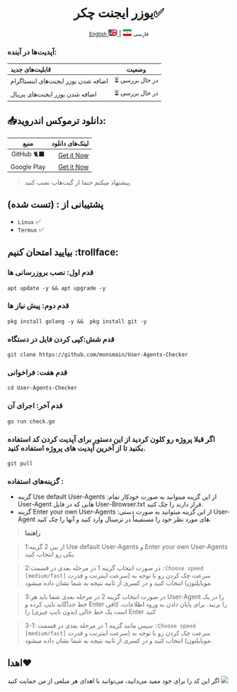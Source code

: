 <div align="center"> <h1>یوزر ایجنت چکر✅️</h1>
</div>
<div align="center">
    <p>
        <a href="README.md">
            <small>English</small> <img src='https://github.com/monsmain/ighack/blob/main/images/flag-en.png' alt='English' style='width: 20px;height: 15px;border-radius: 3px;' />  </a> | 
            <img src='https://github.com/monsmain/ighack/blob/main/images/Flag-iran.png' alt='فارسی' style='width: 20px;height: 15px;border-radius: 3px;' /> <small>فارسی</small>
    </p>
    </div>

### آپدیت‌ها در آینده:
| قابلیت‌های جدید | وضعیت |
|:---|:---:|
| اضافه شدن یوزر ایجنت‌های اینستاگرام | ⏳ در حال بررسی |
| اضافه شدن یوزر ایجنت‌های پی‌پال | ⏳ در حال بررسی |
## 📥دانلود ترموکس اندروید:

| منبع | لینک‌های دانلود |
|:--------:| -------------:|
| GitHub 🐈‍⬛|[Get it Now](https://github.com/termux/termux-app/releases)|
| Google Play|[Get it Now](https://play.google.com/store/apps/details?id=com.termux)|                    
> پیشنهاد میکنم حتما از گیت‌هاب نصب کنید.
## پشتیبانی از : (تست شده)
- `Linux` ✅
- `Termux` ✅
## بیایید امتحان کنیم :trollface:
### قدم اول: نصب بروزرسانی ها
```
apt update -y && apt upgrade -y
```
### قدم دوم: پیش نیاز ها
```
pkg install golang -y &&  pkg install git -y
```
### قدم شش:کپی کردن فایل در دستگاه
```
git clone https://github.com/monsmain/User-Agents-Checker
```
### قدم هفت: فراخوانی
```
cd User-Agents-Checker
```
### قدم آخر: اجرای آن
```
go run check.go
```
### اگر قبلا پروژه رو کلون کردید از این دستور برای آپدیت کردن کد استفاده بکنید تا از آخرین آپدیت های پروژه استفاده کنید.
```
git pull
```
### گزینه‌های استفاده :
- گزینه Use default User-Agents :از این گزینه میتوانید به صورت خودکار تمام User-Agent هایی که در فایل User-Browser.txt قرار دارند را چک کنید.
- گزینه Enter your own User-Agents :از این گزینه میتوانید به صورت دستی User-Agent های مورد نظر خود را مستقیماً در ترمینال وارد کنید و آنها را چک کنید.

>  **راهنما**                        

>1:از بین 2 گزینه Use default User-Agents و Enter your own User-Agents یکی رو انتخاب کنید.

>2:در صورت انتخاب گزینه 1 در مرحله بعدی در قسمت `:Choose speed [medium/fast]` سرعت چک کردن رو با توجه به (سرعت اینترنت و قدرت موبایلتون) انتخاب کنید و در کسری از ثانیه نتیجه به شما نشان داده میشود.

>3:در صورت انتخاب گزینه 2 در مرحله بعدی شما باید هر User-Agent را در یک خط جداگانه تایپ کرده و Enter را بزنید. برای پایان دادن به ورود اطلاعات، کافی است یک خط خالی (بدون تایپ چیزی) را Enter کنید

>3-1: سپس مانند گزینه 1 در مرحله بعدی در قسمت `:Choose speed [medium/fast]` سرعت چک کردن رو با توجه به (سرعت اینترنت و قدرت موبایلتون) انتخاب کنید و در کسری از ثانیه نتیجه به شما نشان داده میشود.

## اهدا❤️
اگر این کد را برای خود مفید می‌دانید، می‌توانید با اهدای هر مبلغی از من حمایت کنید
  <a href="https://monsmain.github.io/index.html#timeline03-1l"><img src="https://img.shields.io/badge/Donate-E5322D?style=for-the-badge&logo=ilovepdf&logoColor=white" /></a>



    
